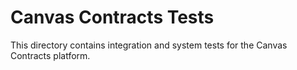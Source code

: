 # Canvas Contracts Tests

This directory contains integration and system tests for the Canvas Contracts platform. 